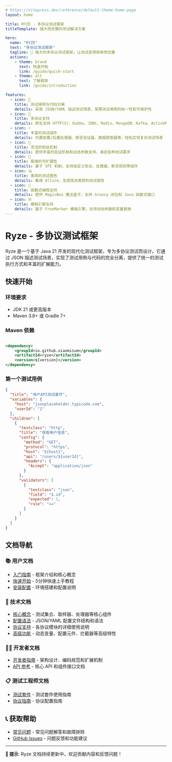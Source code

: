 ```yaml
---
# https://vitepress.dev/reference/default-theme-home-page
layout: home

title: RYZE - 多协议测试框架
titleTemplate: 强大而优雅的测试解决方案

hero:
  name: "RYZE"
  text: "多协议测试框架"
  tagline: 🚀 强大的多协议测试框架，让测试变得简单而优雅
  actions:
    - theme: brand
      text: 快速开始
      link: /guide/quick-start
    - theme: alt
      text: 了解框架
      link: /guide/introduction

features:
  - icon: 🎯
    title: 测试用例与代码分离
    details: 采用 JSON/YAML 描述测试场景，保障测试用例的统一性和可维护性
  - icon: 🔧
    title: 多协议支持
    details: 原生支持 HTTP(S)、Dubbo、JDBC、Redis、MongoDB、Kafka、ActiveMQ、RabbitMQ 等多种协议测试
  - icon: ⚡
    title: 丰富的测试组件
    details: 内置前置/后置处理器、断言验证器、数据提取器等，轻松实现复杂测试场景
  - icon: 🎨
    title: 灵活的校验机制
    details: 提供丰富的验证机制和动态参数支持，满足各种测试需求
  - icon: 🚀
    title: 极强的可扩展性
    details: 基于 SPI 机制，支持自定义协议、处理器、断言规则等组件
  - icon: 📊
    title: 美观的测试报告
    details: 集成 Allure，生成简洁美观的测试报告
  - icon: 🎪
    title: 函数式编程支持
    details: 提供 MagicBox 魔法盒子，支持 Groovy 闭包和 Java 函数式接口
  - icon: 🌐
    title: 模板引擎支持
    details: 基于 FreeMarker 模板引擎，支持动态参数和变量替换
---
```


# Ryze - 多协议测试框架

Ryze 是一个基于 Java 21 开发的现代化测试框架，专为多协议测试而设计。它通过 JSON
描述测试场景，实现了测试用例与代码的完全分离，提供了统一的测试执行方式和丰富的扩展能力。

## 快速开始

### 环境要求

- JDK 21 或更高版本
- Maven 3.8+ 或 Gradle 7+

### Maven 依赖

```xml

<dependency>
    <groupId>io.github.xiaomisum</groupId>
    <artifactId>ryze</artifactId>
    <version>${version}</version>
</dependency>
```

### 第一个测试用例

```json
{
  "title": "用户API测试套件",
  "variables": {
    "host": "jsonplaceholder.typicode.com",
    "userId": "1"
  },
  "children": [
    {
      "testclass": "http",
      "title": "获取用户信息",
      "config": {
        "method": "GET",
        "protocol": "https",
        "host": "${host}",
        "api": "/users/${userId}",
        "headers": {
          "Accept": "application/json"
        }
      },
      "validators": [
        {
          "testclass": "json",
          "field": "$.id",
          "expected": 1,
          "rule": "=="
        }
      ]
    }
  ]
}
```

## 文档导航

### 📚 用户文档

- [入门指南](/guide/introduction) - 框架介绍和核心概念
- [快速开始](/guide/quick-start) - 5分钟快速上手教程
- [安装配置](/guide/installation) - 环境搭建和配置说明

### 🔧 技术文档

- [核心概念](/guide/concepts/test-suite) - 测试集合、取样器、处理器等核心组件
- [配置语法](/guide/configuration/structure) - JSON/YAML 配置文件结构和语法
- [协议支持](/guide/protocols/http) - 各协议模块的详细使用说明
- [高级功能](/guide/advanced/variables-and-functions) - 动态变量、配置元件、拦截器等高级特性

### 👨‍💻 开发者文档

- [开发者指南](/developer/) - 架构设计、编码规范和扩展机制
- [API 参考](/developer/api/) - 核心 API 和组件接口文档

### 📋 测试工程师文档

- [测试套件](/tester/test-suite/test-suite-project) - 测试套件使用指南
- [协议指南](/tester/protocols/http) - 协议配置指南

## 📞 获取帮助

- [常见问题](/faq/) - 常见问题解答和故障排除
- [GitHub Issues](https://github.com/XiaoMiSum/ryze/issues) - 问题反馈和功能建议

---

**📢 提示**: Ryze 文档持续更新中，欢迎贡献内容和反馈问题！